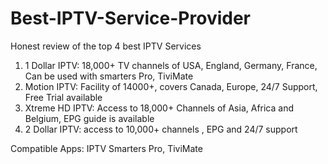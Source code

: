 # Best-IPTV-Service-Provider
Honest review of the top 4 best IPTV Services 
1) 1 Dollar IPTV: 18,000+ TV channels of USA, England, Germany, France, Can be used with smarters Pro, TiviMate
2) Motion IPTV:  Facility of 14000+, covers Canada, Europe, 24/7 Support, Free Trial available
3) Xtreme HD IPTV: Access to 18,000+ Channels of Asia, Africa and Belgium, EPG guide is available
4) 2 Dollar IPTV: access to 10,000+ channels , EPG and 24/7 support
   
Compatible Apps: IPTV Smarters Pro, TiviMate
